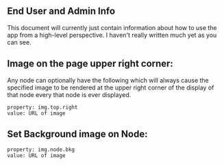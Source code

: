 ## End User and Admin Info

This document will currently just contain information about how to use the app from a high-level perspective. I haven't really written much yet as you can see.


## Image on the page upper right corner:

Any node can optionally have the following which will always cause the specified image to be rendered at the upper right corner of the display of that node every that node is ever displayed.

    property: img.top.right
    value: URL of image


## Set Background image on Node:

    property: img.node.bkg
    value: URL of image



